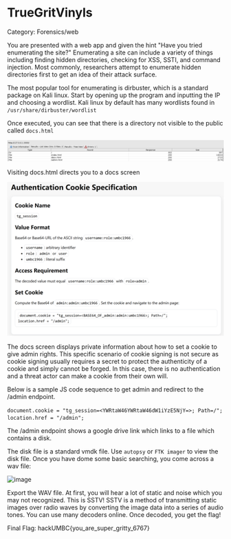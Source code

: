 # TrueGritVinyls

Category: Forensics/web

You are presented with a web app and given the hint "Have you tried enumerating the site?" Enumerating a site can include a variety of things including finding hidden directories, checking for XSS, SSTI, and command injection. Most commonly, researchers attempt to enumerate hidden directories first to get an idea of their attack surface. 

The most popular tool for enumerating is dirbuster, which is a standard package on Kali linux. Start by opening up the program and inputting the IP  and choosing a wordlist. Kali linux by default has many wordlists found in `/usr/share/dirbuster/wordlist`

Once executed, you can see that there is a directory not visible to the public called `docs.html`

![Image](/hackathon/images/image.png)


Visiting docs.html directs you to a docs screen


![Image1](/hackathon/images/image1.png)



The docs screen displays private information about how to set a cookie to give admin rights. This specific scenario of cookie signing is not secure as cookie signing usually requires a secret to protect the authenticity of a cookie and simply cannot be forged. In this case, there is no authentication and a threat actor can make a cookie from their own will. 

Below is a sample JS code sequence to get admin and redirect to the /admin endpoint.

`document.cookie = "tg_session=<YWRtaW46YWRtaW46dW1iYzE5NjY=>; Path=/";`
`location.href = "/admin";`


The /admin endpoint shows a google drive link which links to a file which contains a disk. 


The disk file is a standard vmdk file. Use `autopsy` or `FTK imager` to view the disk file. Once you have dome some basic searching, you come across a wav file:


<img width="1026" height="353" alt="image" src="https://github.com/user-attachments/assets/5a37b407-ce96-438c-8657-2e5b49043e62" />





Export the WAV file. At first, you will hear a lot of static and noise which you may not recognized. This is SSTV! SSTV is a method of transmitting static images over radio waves by converting the image data into a series of audio tones. You can use many decoders online. Once decoded, you get the flag!

Final Flag: hackUMBC{you_are_super_gritty_6767}
